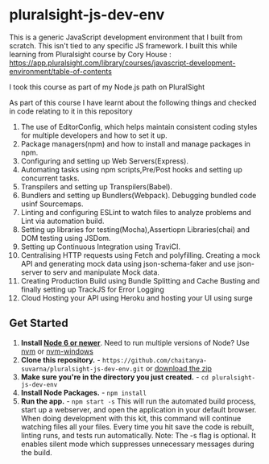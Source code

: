 # pluralsight-js-dev-env
This is a generic JavaScript development environment that I built from scratch. This isn't tied to any specific JS framework.
I built this while learning from Pluralsight course by Cory House : https://app.pluralsight.com/library/courses/javascript-development-environment/table-of-contents

I took this course as part of my Node.js path on PluralSight

As part of this course I have learnt about the following things and checked in code relating to it in this repository

1. The use of EditorConfig, which helps maintain consistent coding styles for multiple developers and how to set it up.
2. Package managers(npm) and how to install and manage packages in npm.
3. Configuring and setting up Web Servers(Express).
4. Automating tasks using npm scripts,Pre/Post hooks and setting up concurrent tasks.
5. Transpilers and setting up Transpilers(Babel).
6. Bundlers and setting up Bundlers(Webpack). Debugging bundled code usinf Sourcemaps.
7. Linting and configuring ESLint to watch files to analyze problems and Lint via automation build.
8. Setting up libraries for testing(Mocha),Assertiopn Libraries(chai) and DOM testing using JSDom.
9. Setting up Continuous Integration using TraviCI.
10. Centralising HTTP requests using Fetch and polyfilling. Creating a mock API and generating mock data using json-schema-faker and use json-server to serv and manipulate Mock data.
11. Creating Production Build using Bundle Splitting and Cache Busting and finally setting up TrackJS for Error Logging
12. Cloud Hosting your API using Heroku and hosting your UI using surge

## Get Started

1. **Install [Node 6 or newer](https://nodejs.org)**. Need to run multiple versions of Node? Use [nvm](https://github.com/creationix/nvm) or [nvm-windows](https://github.com/coreybutler/nvm-windows)
2. **Clone this repository.** - `https://github.com/chaitanya-suvarna/pluralsight-js-dev-env.git` or [download the zip](https://github.com/chaitanya-suvarna/pluralsight-js-dev-env/archive/master.zip)
3. **Make sure you're in the directory you just created.** - `cd pluralsight-js-dev-env`
4. **Install Node Packages.** - `npm install`
5. **Run the app.** - `npm start -s`
   This will run the automated build process, start up a webserver, and open the application in your default browser. When doing development with this kit, this command will continue watching files all your files. Every time you hit save the code is rebuilt, linting runs, and tests run automatically. Note: The -s flag is optional. It enables silent mode which suppresses unnecessary messages during the build.
